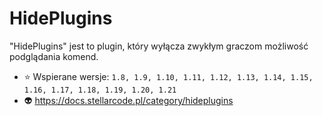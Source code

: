 # HidePlugins
"HidePlugins" jest to plugin, który wyłącza zwykłym graczom możliwość podglądania komend.
- ⭐ Wspierane wersje: ``1.8, 1.9, 1.10, 1.11, 1.12, 1.13, 1.14, 1.15, 1.16, 1.17, 1.18, 1.19, 1.20, 1.21``
- 👽 https://docs.stellarcode.pl/category/hideplugins

